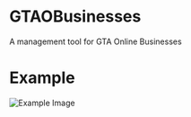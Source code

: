 # GTAOBusinesses
A management tool for GTA Online Businesses
# Example
![Example Image](https://user-images.githubusercontent.com/43996495/163236575-acf318c0-a3cd-4b32-ab0f-f815edec37b5.png)
